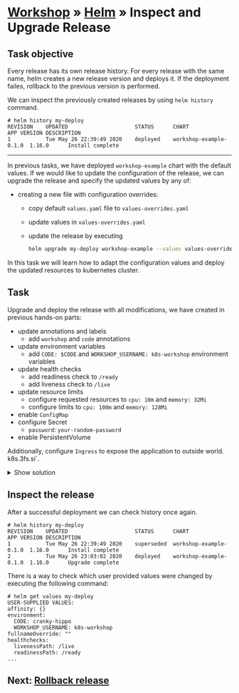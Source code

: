 # [Workshop](../README.md) &raquo; [Helm](./README.md) &raquo; Inspect and Upgrade Release

## Task objective

Every release has its own release history. For every release with the same
name, helm creates a new release version and deploys it. If the deployment
failes, rollback to the previous version is performed.

We can inspect the previously created releases by using `helm history` command.

```console
# helm history my-deploy
REVISION	UPDATED                 	STATUS  	CHART                 	APP VERSION	DESCRIPTION
1       	Tue May 26 22:39:49 2020	deployed	workshop-example-0.1.0	1.16.0     	Install complete
```

---

In previous tasks, we have deployed `workshop-example` chart with the default
values. If we would like to update the configuration of the release, we can
upgrade the release and specify the updated values by any of:

* creating a new file with configuration overrides:
  * copy default `values.yaml` file to `values-overrides.yaml`
  * update values in `values-overrides.yaml`
  * update the release by executing

    ```bash
    helm upgrade my-deploy workshop-example --values values-overrides.yaml
    ```

In this task we will learn how to adapt the configuration values and deploy the updated resources to kubernetes cluster.

## Task

Upgrade and deploy the release with all modifications, we have created in previous hands-on parts:

* update annotations and labels
  * add `workshop` and `code` annotations
* update environment variables
  * add `CODE: $CODE` and `WORKSHOP_USERNAME: k8s-workshop` environment variables
* update health checks
  * add readiness check to `/ready`
  * add liveness check to `/live`
* update resource limits
  * configure requested resources to `cpu: 10m` and `memory: 32Mi`
  * configure limits to `cpu: 100m` and `memory: 128Mi`
* enable `ConfigMap`
* configure Secret
  * `password`: `your-random-password`
* enable PersistentVolume

Additionally, configure `Ingress` to expose the application to outside world.
k8s.3fs.si`.

<details>
    <summary>Show solution</summary>

Copy `values.yaml` file to `values-overrides.yaml` and edit the file with

```diff
--- values.yaml	2020-05-26 23:00:36.000000000 +0200
+++ values-overrides.yaml	2020-05-26 23:03:36.000000000 +0200
@@ -15,20 +15,20 @@ imagePullSecrets: []
 nameOverride: ""
 fullnameOverride: ""

-environment: {}
-  # CODE: cranky-hippo
-  # WORKSHOP_USERNAME: k8s-workshop
+environment:
+  CODE: cranky-hippo
+  WORKSHOP_USERNAME: k8s-workshop

-secret: {}
-  # password: k8s-workshop-password
+secret:
+  password: k8s-workshop-password

 healthchecks:
   livenessPath: '/live'
   readinessPath: '/ready'

-podAnnotations: {}
-  # workshop: k8s-workshop-episode-2
-  # code: cranky-hippo
+podAnnotations:
+  workshop: k8s-workshop-episode-2
+  code: cranky-hippo

 podSecurityContext: {}
   # fsGroup: 2000
@@ -46,21 +46,21 @@ service:
   port: 80

 ingress:
-  enabled: false
+  enabled: true
   annotations:
     kubernetes.io/ingress.class: nginx
   hosts:
-    - host: $CODE.k8s.3fs.si
+    - host: cranky-hippo.k8s.3fs.si
       paths:
         - /
   tls:
     - secretName: k8s.3fs.si-certificate
       hosts:
-        - $CODE.k8s.3fs.si
+        - cranky-hippo.k8s.3fs.si

 persistence:
   ## If persistence is enabled, uploaded files will be persisted.
-  enabled: false
+  enabled: true
   ## The path the volume will be mounted at.
   mountPath: /uploadfiles

@@ -85,7 +85,7 @@ resources:
     memory: 64Mi
   requests:
     cpu: 10m
-    memory: 64Mi
+    memory: 32Mi

 nodeSelector: {}
```

Upgrade the release by executing `helm upgrade my-deploy workshop-example --values values-overrides.yaml`

```console
# helm upgrade my-deploy . -f values-overrides.yaml
Release "my-deploy" has been upgraded. Happy Helming!
NAME: my-deploy
LAST DEPLOYED: Tue May 26 23:03:02 2020
NAMESPACE: default
STATUS: deployed
REVISION: 2
NOTES:
1. Get the application URL by running these commands:
  https://cranky-hippo.k8s.3fs.si/
```

Update `values-overrides.yaml` file is available [here](./solution/values-overrides.yaml)

</details>

## Inspect the release

After a successful deployment we can check history once again.

```console
# helm history my-deploy
REVISION	UPDATED                 	STATUS    	CHART                 	APP VERSION	DESCRIPTION
1       	Tue May 26 22:39:49 2020	superseded	workshop-example-0.1.0	1.16.0     	Install complete
2       	Tue May 26 23:03:02 2020	deployed  	workshop-example-0.1.0	1.16.0     	Upgrade complete
```

There is a way to check which user provided values were changed by executing the following command:

```console
# helm get values my-deploy
USER-SUPPLIED VALUES:
affinity: {}
environment:
  CODE: cranky-hippo
  WORKSHOP_USERNAME: k8s-workshop
fullnameOverride: ""
healthchecks:
  livenessPath: /live
  readinessPath: /ready
...
```

## Next: [Rollback release](./03_rollback_release.md)
